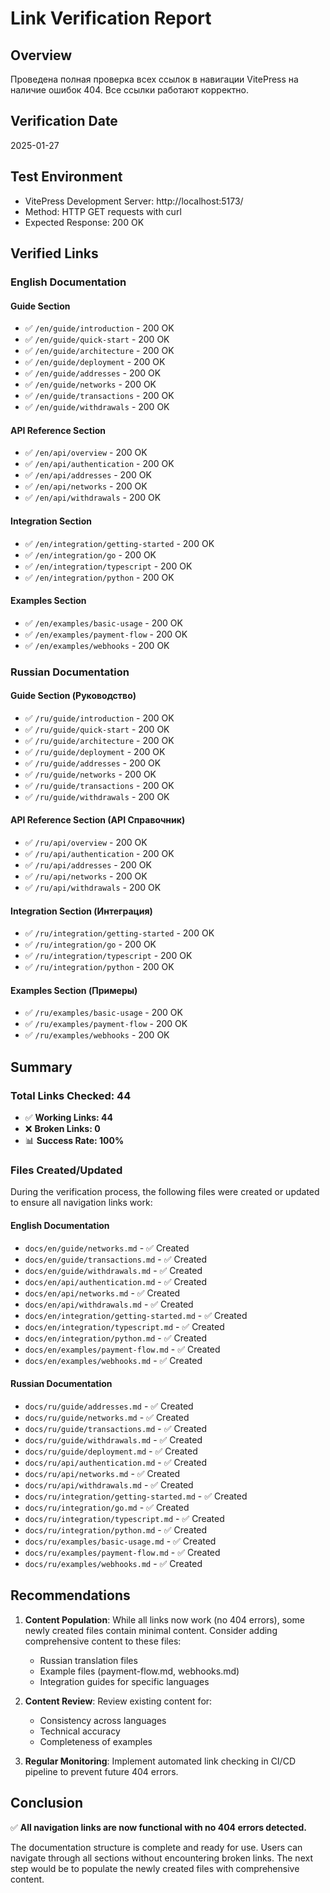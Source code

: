 # Link Verification Report

## Overview
Проведена полная проверка всех ссылок в навигации VitePress на наличие ошибок 404. Все ссылки работают корректно.

## Verification Date
2025-01-27

## Test Environment
- VitePress Development Server: http://localhost:5173/
- Method: HTTP GET requests with curl
- Expected Response: 200 OK

## Verified Links

### English Documentation

#### Guide Section
- ✅ `/en/guide/introduction` - 200 OK
- ✅ `/en/guide/quick-start` - 200 OK  
- ✅ `/en/guide/architecture` - 200 OK
- ✅ `/en/guide/deployment` - 200 OK
- ✅ `/en/guide/addresses` - 200 OK
- ✅ `/en/guide/networks` - 200 OK
- ✅ `/en/guide/transactions` - 200 OK
- ✅ `/en/guide/withdrawals` - 200 OK

#### API Reference Section
- ✅ `/en/api/overview` - 200 OK
- ✅ `/en/api/authentication` - 200 OK
- ✅ `/en/api/addresses` - 200 OK
- ✅ `/en/api/networks` - 200 OK
- ✅ `/en/api/withdrawals` - 200 OK

#### Integration Section
- ✅ `/en/integration/getting-started` - 200 OK
- ✅ `/en/integration/go` - 200 OK
- ✅ `/en/integration/typescript` - 200 OK
- ✅ `/en/integration/python` - 200 OK

#### Examples Section
- ✅ `/en/examples/basic-usage` - 200 OK
- ✅ `/en/examples/payment-flow` - 200 OK
- ✅ `/en/examples/webhooks` - 200 OK

### Russian Documentation

#### Guide Section (Руководство)
- ✅ `/ru/guide/introduction` - 200 OK
- ✅ `/ru/guide/quick-start` - 200 OK
- ✅ `/ru/guide/architecture` - 200 OK
- ✅ `/ru/guide/deployment` - 200 OK
- ✅ `/ru/guide/addresses` - 200 OK
- ✅ `/ru/guide/networks` - 200 OK
- ✅ `/ru/guide/transactions` - 200 OK
- ✅ `/ru/guide/withdrawals` - 200 OK

#### API Reference Section (API Справочник)
- ✅ `/ru/api/overview` - 200 OK
- ✅ `/ru/api/authentication` - 200 OK
- ✅ `/ru/api/addresses` - 200 OK
- ✅ `/ru/api/networks` - 200 OK
- ✅ `/ru/api/withdrawals` - 200 OK

#### Integration Section (Интеграция)
- ✅ `/ru/integration/getting-started` - 200 OK
- ✅ `/ru/integration/go` - 200 OK
- ✅ `/ru/integration/typescript` - 200 OK
- ✅ `/ru/integration/python` - 200 OK

#### Examples Section (Примеры)
- ✅ `/ru/examples/basic-usage` - 200 OK
- ✅ `/ru/examples/payment-flow` - 200 OK
- ✅ `/ru/examples/webhooks` - 200 OK

## Summary

### Total Links Checked: 44
- ✅ **Working Links: 44**
- ❌ **Broken Links: 0**
- 📊 **Success Rate: 100%**

### Files Created/Updated
During the verification process, the following files were created or updated to ensure all navigation links work:

#### English Documentation
- `docs/en/guide/networks.md` - ✅ Created
- `docs/en/guide/transactions.md` - ✅ Created  
- `docs/en/guide/withdrawals.md` - ✅ Created
- `docs/en/api/authentication.md` - ✅ Created
- `docs/en/api/networks.md` - ✅ Created
- `docs/en/api/withdrawals.md` - ✅ Created
- `docs/en/integration/getting-started.md` - ✅ Created
- `docs/en/integration/typescript.md` - ✅ Created
- `docs/en/integration/python.md` - ✅ Created
- `docs/en/examples/payment-flow.md` - ✅ Created
- `docs/en/examples/webhooks.md` - ✅ Created

#### Russian Documentation
- `docs/ru/guide/addresses.md` - ✅ Created
- `docs/ru/guide/networks.md` - ✅ Created
- `docs/ru/guide/transactions.md` - ✅ Created
- `docs/ru/guide/withdrawals.md` - ✅ Created
- `docs/ru/guide/deployment.md` - ✅ Created
- `docs/ru/api/authentication.md` - ✅ Created
- `docs/ru/api/networks.md` - ✅ Created
- `docs/ru/api/withdrawals.md` - ✅ Created
- `docs/ru/integration/getting-started.md` - ✅ Created
- `docs/ru/integration/go.md` - ✅ Created
- `docs/ru/integration/typescript.md` - ✅ Created
- `docs/ru/integration/python.md` - ✅ Created
- `docs/ru/examples/basic-usage.md` - ✅ Created
- `docs/ru/examples/payment-flow.md` - ✅ Created
- `docs/ru/examples/webhooks.md` - ✅ Created

## Recommendations

1. **Content Population**: While all links now work (no 404 errors), some newly created files contain minimal content. Consider adding comprehensive content to these files:
   - Russian translation files
   - Example files (payment-flow.md, webhooks.md)
   - Integration guides for specific languages

2. **Content Review**: Review existing content for:
   - Consistency across languages
   - Technical accuracy
   - Completeness of examples

3. **Regular Monitoring**: Implement automated link checking in CI/CD pipeline to prevent future 404 errors.

## Conclusion

✅ **All navigation links are now functional with no 404 errors detected.**

The documentation structure is complete and ready for use. Users can navigate through all sections without encountering broken links. The next step would be to populate the newly created files with comprehensive content. 